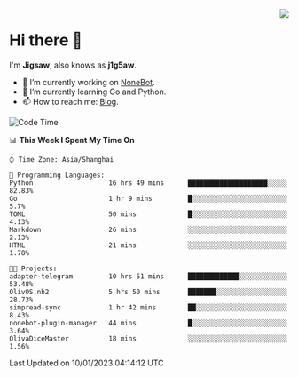 <a href="#">
  <img align="right" src="https://github-readme-stats.vercel.app/api?username=j1g5awi&count_private=true&show_icons=true&title_color=80070B&text_color=B3B3B3&bg_color=212121&icon_color=80070B" />
</a>

# Hi there 👋

I'm **Jigsaw**, also knows as **j1g5aw**.

- 🔭 I’m currently working on [NoneBot](https://github.com/nonebot).
- 🌱 I’m currently learning Go and Python.
- 📫 How to reach me: [Blog](https://blog.maddestroyer.xyz/).

<!--START_SECTION:waka-->
![Code Time](http://img.shields.io/badge/Code%20Time-943%20hrs%2032%20mins-blue)

📊 **This Week I Spent My Time On** 

```text
⌚︎ Time Zone: Asia/Shanghai

💬 Programming Languages: 
Python                   16 hrs 49 mins      ████████████████████░░░░░   82.83% 
Go                       1 hr 9 mins         █░░░░░░░░░░░░░░░░░░░░░░░░   5.7% 
TOML                     50 mins             █░░░░░░░░░░░░░░░░░░░░░░░░   4.13% 
Markdown                 26 mins             ░░░░░░░░░░░░░░░░░░░░░░░░░   2.13% 
HTML                     21 mins             ░░░░░░░░░░░░░░░░░░░░░░░░░   1.78%

🐱‍💻 Projects: 
adapter-telegram         10 hrs 51 mins      █████████████░░░░░░░░░░░░   53.48% 
OlivOS.nb2               5 hrs 50 mins       ███████░░░░░░░░░░░░░░░░░░   28.73% 
simpread-sync            1 hr 42 mins        ██░░░░░░░░░░░░░░░░░░░░░░░   8.43% 
nonebot-plugin-manager   44 mins             █░░░░░░░░░░░░░░░░░░░░░░░░   3.64% 
OlivaDiceMaster          18 mins             ░░░░░░░░░░░░░░░░░░░░░░░░░   1.56%

```


 Last Updated on 10/01/2023 04:14:12 UTC
<!--END_SECTION:waka-->
